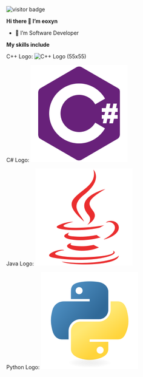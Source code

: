 ![visitor badge](https://visitor-badge.laobi.icu/badge?page_id=eoxyn.visitor-badge)

**Hi there 👋 I’m eoxyn**
 - 👀 I’m Software Developer

**My skills include**


C++ Logo:
![C++ Logo (55x55)](https://upload.wikimedia.org/wikipedia/commons/thumb/1/18/ISO_C%2B%2B_Logo.svg/1024px-ISO_C%2B%2B_Logo.svg.png)

C# Logo:
![C# Logo (55x55)](https://raw.githubusercontent.com/devicons/devicon/master/icons/csharp/csharp-plain.svg)

Java Logo:
![Java Logo (55x55)](https://raw.githubusercontent.com/devicons/devicon/master/icons/java/java-plain.svg)

Python Logo:
![Python Logo (55x55)](https://raw.githubusercontent.com/devicons/devicon/master/icons/python/python-original.svg)
